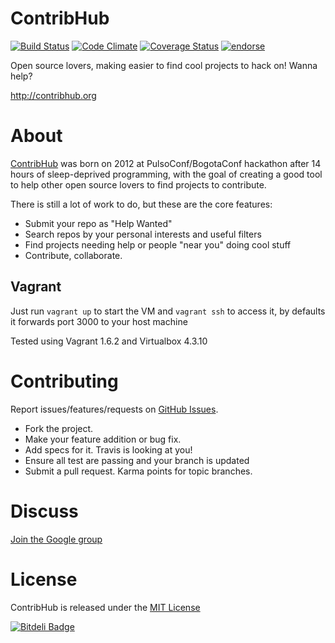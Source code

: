 # ContribHub
[![Build Status](https://secure.travis-ci.org/orendon/contrib-hub.png?branch=master)](https://travis-ci.org/orendon/contrib-hub)
[![Code Climate](https://codeclimate.com/github/orendon/contrib-hub.png)](https://codeclimate.com/github/orendon/contrib-hub)
[![Coverage Status](https://coveralls.io/repos/orendon/contrib-hub/badge.png)](https://coveralls.io/r/orendon/contrib-hub)
[![endorse](http://api.coderwall.com/orendon/endorsecount.png)](http://coderwall.com/orendon)

Open source lovers, making easier to find cool projects to hack on! Wanna help?

http://contribhub.org

# About
[ContribHub](http://contribhub.com) was born on 2012 at PulsoConf/BogotaConf hackathon after 14 hours of sleep-deprived programming, with the goal of creating a good tool to help other open source lovers to find projects to contribute.

There is still a lot of work to do, but these are the core features:
* Submit your repo as "Help Wanted"
* Search repos by your personal interests and useful filters
* Find projects needing help or people "near you" doing cool stuff
* Contribute, collaborate.

## Vagrant
Just run `vagrant up` to start the VM and `vagrant ssh` to access it, by defaults it forwards port 3000 to your host machine

Tested using Vagrant 1.6.2 and Virtualbox 4.3.10

# Contributing
Report issues/features/requests on [GitHub Issues](http://github.com/orendon/contrib-hub/issues).

* Fork the project.
* Make your feature addition or bug fix.
* Add specs for it. Travis is looking at you!
* Ensure all test are passing and your branch is updated
* Submit a pull request. Karma points for topic branches.

# Discuss
[Join the Google group](http://groups.google.com/group/contribhub)

# License
ContribHub is released under the [MIT License](https://github.com/orendon/contrib-hub/blob/master/LICENSE.md)

[![Bitdeli Badge](https://d2weczhvl823v0.cloudfront.net/orendon/contrib-hub/trend.png)](https://bitdeli.com/free "Bitdeli Badge")

